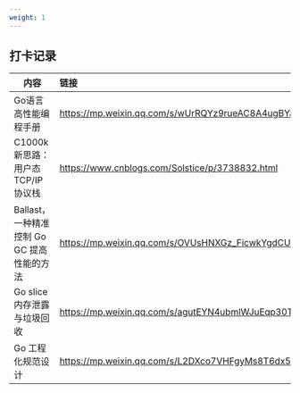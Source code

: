 ```yaml
---
weight: 1
---
```


## 打卡记录

| 内容                                       | 链接                                              |
| ------------------------------------------ | :------------------------------------------------ |
| Go语言高性能编程手册                       | https://mp.weixin.qq.com/s/wUrRQYz9rueAC8A4ugBYaQ |
| C1000k 新思路：用户态 TCP/IP 协议栈        | https://www.cnblogs.com/Solstice/p/3738832.html   |
| Ballast，一种精准控制 Go GC 提高性能的方法 | https://mp.weixin.qq.com/s/OVUsHNXGz_FicwkYgdCUdQ |
| Go slice内存泄露与垃圾回收                 | https://mp.weixin.qq.com/s/agutEYN4ubmlWJuEqp30TA |
| Go 工程化规范设计                          | https://mp.weixin.qq.com/s/L2DXco7VHFgyMs8T6dx55A |

